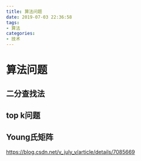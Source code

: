 ```yaml
---
title: 算法问题
date: 2019-07-03 22:36:58
tags:
- 算法
categories:
- 技术
---
```


# 算法问题

## 二分查找法



## top k问题



## Young氏矩阵

<https://blog.csdn.net/v_july_v/article/details/7085669>

